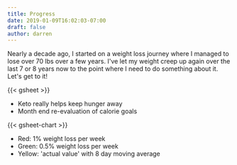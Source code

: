 ```yaml
---
title: Progress
date: 2019-01-09T16:02:03-07:00
draft: false
author: darren
---
```

Nearly a decade ago, I started on a weight loss journey where I managed to lose over 70 lbs over a few years. I've let my weight creep up again over the last 7 or 8 years now to the point where I need to do something about it.  Let's get to it!
<!--more-->

{{< gsheet >}}

* Keto really helps keep hunger away
* Month end re-evaluation of calorie goals

{{< gsheet-chart >}}

* Red: 1% weight loss per week
* Green:  0.5% weight loss per week
* Yellow: 'actual value' with 8 day moving average
